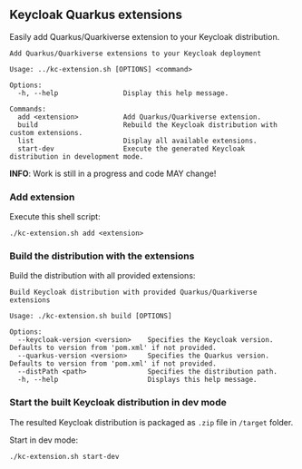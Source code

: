## Keycloak Quarkus extensions

Easily add Quarkus/Quarkiverse extension to your Keycloak distribution.

```shell
Add Quarkus/Quarkiverse extensions to your Keycloak deployment

Usage: ../kc-extension.sh [OPTIONS] <command>

Options:
  -h, --help                Display this help message.

Commands:
  add <extension>           Add Quarkus/Quarkiverse extension.
  build                     Rebuild the Keycloak distribution with custom extensions.
  list                      Display all available extensions.
  start-dev                 Execute the generated Keycloak distribution in development mode.
```

**INFO**: Work is still in a progress and code MAY change!

### Add extension

Execute this shell script:

```shell
./kc-extension.sh add <extension>
```

### Build the distribution with the extensions

Build the distribution with all provided extensions:

```shell
Build Keycloak distribution with provided Quarkus/Quarkiverse extensions

Usage: ./kc-extension.sh build [OPTIONS]

Options:
  --keycloak-version <version>    Specifies the Keycloak version. Defaults to version from 'pom.xml' if not provided.
  --quarkus-version <version>     Specifies the Quarkus version. Defaults to version from 'pom.xml' if not provided.
  --distPath <path>               Specifies the distribution path.
  -h, --help                      Displays this help message.
```

### Start the built Keycloak distribution in dev mode

The resulted Keycloak distribution is packaged as `.zip` file in `/target` folder.

Start in dev mode:

```shell
./kc-extension.sh start-dev
```